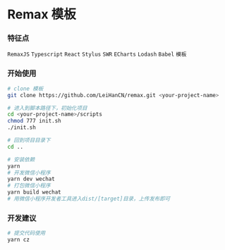 # Remax 模板

### 特征点
`RemaxJS` `Typescript` `React`  `Stylus` `SWR` `ECharts` `Lodash` `Babel`
`模板`

### 开始使用

```bash
# clone 模板
git clone https://github.com/LeiHanCN/remax.git <your-project-name>

# 进入到脚本路径下，初始化项目
cd <your-project-name>/scripts
chmod 777 init.sh
./init.sh

# 回到项目目录下
cd ..

# 安装依赖
yarn
# 开发微信小程序
yarn dev wechat
# 打包微信小程序
yarn build wechat
# 用微信小程序开发者工具进入dist/[target]目录，上传发布即可
```

### 开发建议

```bash
# 提交代码使用
yarn cz
```